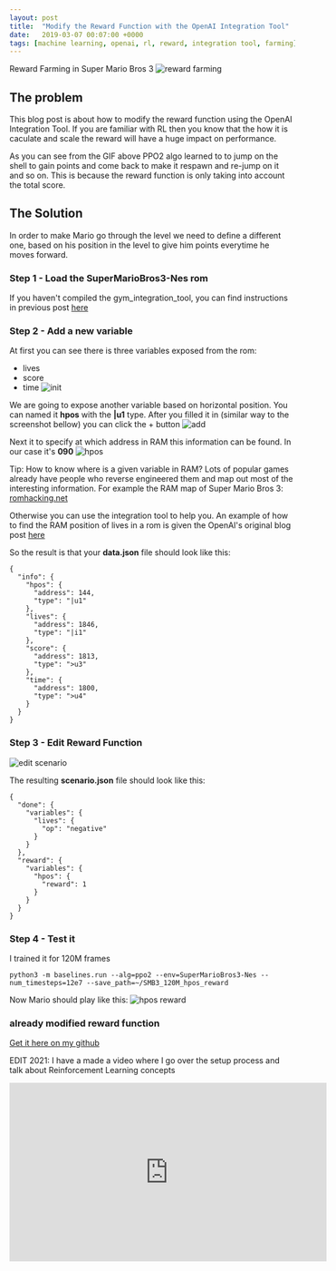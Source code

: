 ```yaml
---
layout: post
title:  "Modify the Reward Function with the OpenAI Integration Tool"
date:   2019-03-07 00:07:00 +0000
tags: [machine learning, openai, rl, reward, integration tool, farming]
---
```


Reward Farming in Super Mario Bros 3
![reward farming](/assets/openai_romtool/smb3_reward_farming.gif) <br>



## The problem
This blog post is about how to modify the reward function using the OpenAI Integration Tool.
If you are familiar with RL then you know that the how it is caculate and scale the reward will have a huge impact on performance.

As you can see from the GIF above PPO2 algo learned to to jump on the shell to gain points and come back to make it respawn and re-jump on it and so on. This is because the reward function is only taking into account the total score.

## The Solution
In order to make Mario go through the level we need to define a different one, based on his position in the level to give him points everytime he moves forward.

### Step 1 - Load the SuperMarioBros3-Nes rom

If you haven't compiled the gym_integration_tool, you can find instructions in previous post [here](./)

### Step 2 - Add a new variable

At first you can see there is three variables exposed from the rom:
*	lives
*	score
*	time
![init](/assets/openai_romtool/smb3_init.png)


We are going to expose another variable based on horizontal position. You can named it **hpos** with the **|u1** type.
After you filled it in (similar way to the screenshot bellow) you can click the + button
![add](/assets/openai_romtool/add_variable.png)

Next it to specify at which address in RAM this information can be found.
In our case it's **090**
![hpos](/assets/openai_romtool/hpos_variable.png)

Tip:
How to know where is a given variable in RAM?
Lots of popular games already have people who reverse engineered them and map out most of the interesting information.
For example the RAM map of Super Mario Bros 3:
[romhacking.net](https://datacrystal.romhacking.net/wiki/Super_Mario_Bros.:RAM_map)

Otherwise you can use the integration tool to help you. An example of how to find the RAM position of lives in a rom is given the OpenAI's original blog post [here](https://blog.openai.com/gym-retro/)


So the result is that your **data.json** file should look like this:
```
{
  "info": {
    "hpos": {
      "address": 144,
      "type": "|u1"
    },
    "lives": {
      "address": 1846,
      "type": "|i1"
    },
    "score": {
      "address": 1813,
      "type": ">u3"
    },
    "time": {
      "address": 1800,
      "type": ">u4"
    }
  }
}
```

### Step 3 - Edit Reward Function
![edit scenario](/assets/openai_romtool/edit_scenario.png)


The resulting **scenario.json** file should look like this:
```
{
  "done": {
    "variables": {
      "lives": {
        "op": "negative"
      }
    }
  },
  "reward": {
    "variables": {
      "hpos": {
        "reward": 1
      }
    }
  }
}
```


### Step 4 - Test it

I trained it for 120M frames
```shell
python3 -m baselines.run --alg=ppo2 --env=SuperMarioBros3-Nes --num_timesteps=12e7 --save_path=~/SMB3_120M_hpos_reward
```

Now Mario should play like this:
![hpos reward](/assets/openai_romtool/smb3_hpos.gif)


### already modified reward function


[Get it here on my github](https://github.com/MatPoliquin/stable-retro/tree/master/retro/data/stable/SuperMarioBros3-Nes)


EDIT 2021:
I have a made a video where I go over the setup process and talk about Reinforcement Learning concepts
<iframe width="560" height="315" src="https://www.youtube.com/embed/uffqixRHRvI" title="YouTube video player" frameborder="0" allow="accelerometer; autoplay; clipboard-write; encrypted-media; gyroscope; picture-in-picture" allowfullscreen></iframe>